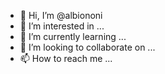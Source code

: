 - 👋 Hi, I’m @albiononi
- 👀 I’m interested in ...
- 🌱 I’m currently learning ...
- 💞️ I’m looking to collaborate on ...
- 📫 How to reach me ...

<!---
albiononi/albiononi is a ✨ special ✨ repository because its `README.md` (this file) appears on your GitHub profile.
You can click the Preview link to take a look at your changes.
--->
